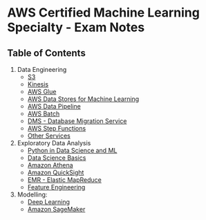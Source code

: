 # AWS Certified Machine Learning Specialty - Exam Notes

## Table of Contents

1. Data Engineering
    - [S3](01-data-engineering/s3.md)
    - [Kinesis](01-data-engineering/kinesis.md)
    - [AWS Glue](01-data-engineering/glue.md)
    - [AWS Data Stores for Machine Learning](01-data-engineering/data-stores.md)
    - [AWS Data Pipeline](01-data-engineering/data-pipeline.md)
    - [AWS Batch](01-data-engineering/aws-batch.md)
    - [DMS - Database Migration Service](01-data-engineering/dms.md)
    - [AWS Step Functions](01-data-engineering/step-functions.md)
    - [Other Services](01-data-engineering/other-services.md)
2. Exploratory Data Analysis
    - [Python in Data Science and ML](02-exploratory-data-analysis/python-in-data-science-and-lm.md)
    - [Data Science Basics](02-exploratory-data-analysis/data-science-basics.md)
    - [Amazon Athena](02-exploratory-data-analysis/athena.md)
    - [Amazon QuickSight](02-exploratory-data-analysis/quicksight.md)
    - [EMR - Elastic MapReduce](02-exploratory-data-analysis/emr.md)
    - [Feature Engineering](02-exploratory-data-analysis/feature-engineering.md)
3. Modelling:
    - [Deep Learning](03-modelling/deep-learning.md)
    - [Amazon SageMaker](03-modelling/sagemaker.md)
